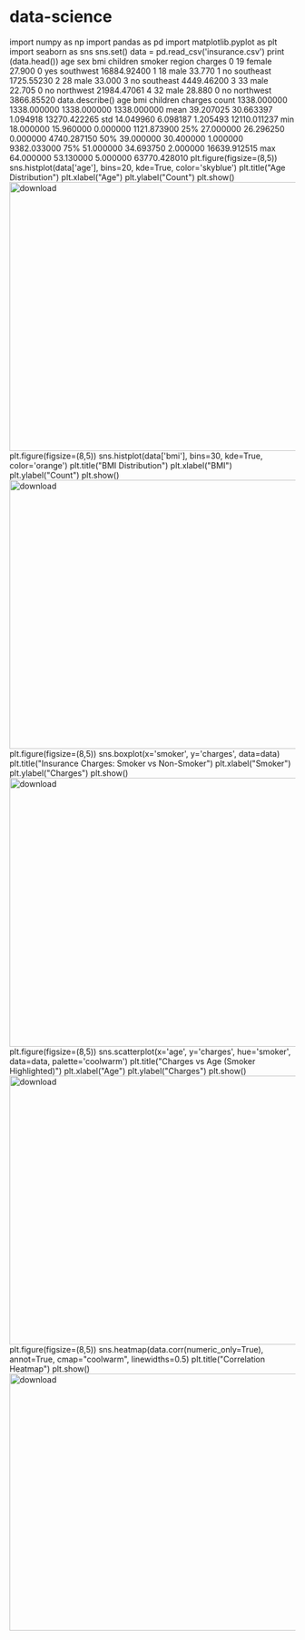 # data-science
import numpy as np
import pandas as pd
import matplotlib.pyplot as plt
import seaborn as  sns
sns.set()
data = pd.read_csv('insurance.csv')
print (data.head())
   age     sex     bmi  children smoker     region      charges
0   19  female  27.900         0    yes  southwest  16884.92400
1   18    male  33.770         1     no  southeast   1725.55230
2   28    male  33.000         3     no  southeast   4449.46200
3   33    male  22.705         0     no  northwest  21984.47061
4   32    male  28.880         0     no  northwest   3866.85520
data.describe()
	age	bmi	children	charges
count	1338.000000	1338.000000	1338.000000	1338.000000
mean	39.207025	30.663397	1.094918	13270.422265
std	14.049960	6.098187	1.205493	12110.011237
min	18.000000	15.960000	0.000000	1121.873900
25%	27.000000	26.296250	0.000000	4740.287150
50%	39.000000	30.400000	1.000000	9382.033000
75%	51.000000	34.693750	2.000000	16639.912515
max	64.000000	53.130000	5.000000	63770.428010
plt.figure(figsize=(8,5))
sns.histplot(data['age'], bins=20, kde=True, color='skyblue')
plt.title("Age Distribution")
plt.xlabel("Age")
plt.ylabel("Count")
plt.show()
<img width="699" height="473" alt="download" src="https://github.com/user-attachments/assets/6417ea1f-7377-432d-a333-863e020277b6" />
plt.figure(figsize=(8,5))
sns.histplot(data['bmi'], bins=30, kde=True, color='orange')
plt.title("BMI Distribution")
plt.xlabel("BMI")
plt.ylabel("Count")
plt.show()
<img width="699" height="473" alt="download" src="https://github.com/user-attachments/assets/99080818-38d8-4c2a-9cc2-f5399663deb2" />
plt.figure(figsize=(8,5))
sns.boxplot(x='smoker', y='charges', data=data)
plt.title("Insurance Charges: Smoker vs Non-Smoker")
plt.xlabel("Smoker")
plt.ylabel("Charges")
plt.show()
<img width="716" height="473" alt="download" src="https://github.com/user-attachments/assets/d12425e8-a5c0-4341-959c-4b81c6ac921c" />
plt.figure(figsize=(8,5))
sns.scatterplot(x='age', y='charges', hue='smoker', data=data, palette='coolwarm')
plt.title("Charges vs Age (Smoker Highlighted)")
plt.xlabel("Age")
plt.ylabel("Charges")
plt.show()
<img width="716" height="473" alt="download" src="https://github.com/user-attachments/assets/385aa520-0057-4895-86c7-21056156c8dd" />
plt.figure(figsize=(8,5))
sns.heatmap(data.corr(numeric_only=True), annot=True, cmap="coolwarm", linewidths=0.5)
plt.title("Correlation Heatmap")
plt.show()
<img width="627" height="452" alt="download" src="https://github.com/user-attachments/assets/58273558-648f-4252-836e-920a5f40f7f7" />
